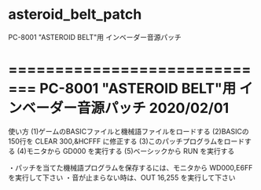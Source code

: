 # asteroid_belt_patch
PC-8001 "ASTEROID BELT"用 インベーダー音源パッチ

=============================
PC-8001 "ASTEROID BELT"用
インベーダー音源パッチ
2020/02/01
=============================

使い方
(1)ゲームのBASICファイルと機械語ファイルをロードする
(2)BASICの150行を CLEAR 300,&HCFFF に修正する
(3)このパッチプログラムをロードする
(4)モニタから GD000 を実行する
(5)ベーシックから RUN を実行する

・パッチを当てた機械語プログラムを保存するには、モニタから WD000,E6FF を実行して下さい
・音が止まらない時は、OUT 16,255 を実行して下さい
